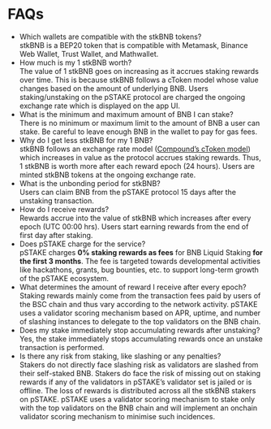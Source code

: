 # FAQs

* Which wallets are compatible with the stkBNB tokens?\
  stkBNB is a BEP20 token that is compatible with Metamask, Binance Web Wallet, Trust Wallet, and Mathwallet.
* How much is my 1 stkBNB worth?\
  The value of 1 stkBNB goes on increasing as it accrues staking rewards over time. This is because stkBNB follows a cToken model whose value changes based on the amount of underlying BNB. Users staking/unstaking on the pSTAKE protocol are charged the ongoing exchange rate which is displayed on the app UI.
* What is the minimum and maximum amount of BNB I can stake?\
  There is no minimum or maximum limit to the amount of BNB a user can stake. Be careful to leave enough BNB in the wallet to pay for gas fees.
* Why do I get less stkBNB for my 1 BNB?\
  stkBNB follows an exchange rate model ([Compound’s cToken model](https://compound.finance/docs/ctokens)) which increases in value as the protocol accrues staking rewards. Thus, 1 stkBNB is worth more after each reward epoch (24 hours). Users are minted stkBNB tokens at the ongoing exchange rate.
* What is the unbonding period for stkBNB?\
  Users can claim BNB from the pSTAKE protocol 15 days after the unstaking transaction.
* How do I receive rewards?\
  Rewards accrue into the value of stkBNB which increases after every epoch (UTC 00:00 hrs). Users start earning rewards from the end of first day after staking.
* Does pSTAKE charge for the service?\
  pSTAKE charges **0% staking rewards as fees** for BNB Liquid Staking **for the first 3 months**. The fee is targeted towards developmental activities like hackathons, grants, bug bounties, etc. to support long-term growth of the pSTAKE ecosystem.
* What determines the amount of reward I receive after every epoch?\
  Staking rewards mainly come from the transaction fees paid by users of the BSC chain and thus vary according to the network activity. pSTAKE uses a validator scoring mechanism based on APR, uptime, and number of slashing instances to delegate to the top validators on the BNB chain.
* Does my stake immediately stop accumulating rewards after unstaking?\
  Yes, the stake immediately stops accumulating rewards once an unstake transaction is performed.
* Is there any risk from staking, like slashing or any penalties?\
  Stakers do not directly face slashing risk as validators are slashed from their self-staked BNB. Stakers do face the risk of missing out on staking rewards if any of the validators in pSTAKE’s validator set is jailed or is offline. The loss of rewards is distributed across all the stkBNB stakers on pSTAKE. pSTAKE uses a validator scoring mechanism to stake only with the top validators on the BNB chain and will implement an onchain validator scoring mechanism to minimise such incidences.
